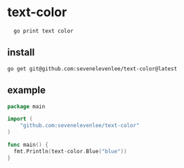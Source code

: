 # text-color

```text
  go print text color
```
## install

```text
go get git@github.com:sevenelevenlee/text-color@latest
```

## example

```go
package main

import (
	"github.com:sevenelevenlee/text-color"
)

func main() {
  fmt.Println(text-color.Blue("blue"))
}
```
